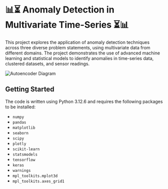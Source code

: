 # 📊⏳ Anomaly Detection in Multivariate Time-Series ⏳📊
This project explores the application of anomaly detection techniques across three diverse problem statements, using multivariate data from different domains. The project demonstrates the use of advanced machine learning and statistical models to identify anomalies in time-series data, clustered datasets, and sensor readings.

![Autoencoder Diagram](https://medium.com/@goldengoat/how-to-perform-anomaly-detection-in-time-series-data-with-python-methods-code-example-e83b9c951a37)

## Getting Started

The code is written using Python 3.12.6 and requires the following packages to be installed:

- `numpy`
- `pandas`
- `matplotlib`
- `seaborn`
- `scipy`
- `plotly`
- `scikit-learn`
- `statsmodels`
- `tensorflow`
- `keras`
- `warnings`
- `mpl_toolkits.mplot3d`
- `mpl_toolkits.axes_grid1`
